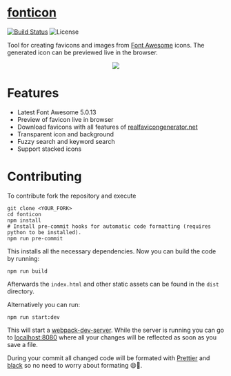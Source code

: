 # [fonticon](http://gauger.io/fonticon)

[![Build Status](https://travis-ci.com/devgg/fonticon.svg?branch=master)](https://travis-ci.com/devgg/fonticon)
![License](https://img.shields.io/github/license/devgg/fonticon.svg)

Tool for creating favicons and images from [Font Awesome](http://fontawesome.io/) icons. The generated icon can be previewed live in the browser.

<p align="center">
  <img src="https://user-images.githubusercontent.com/8250067/41500849-e678252c-7199-11e8-9554-14a8bbae8653.gif">
</p>

# Features

* Latest Font Awesome 5.0.13
* Preview of favicon live in browser
* Download favicons with all features of [realfavicongenerator.net](https://realfavicongenerator.net)
* Transparent icon and background
* Fuzzy search and keyword search
* Support stacked icons

# Contributing

To contribute fork the repository and execute

```shell
git clone <YOUR_FORK>
cd fonticon
npm install
# Install pre-commit hooks for automatic code formatting (requires python to be installed).
npm run pre-commit
```

This installs all the necessary dependencies. Now you can build the code by running:

```shell
npm run build
```

Afterwards the `index.html` and other static assets can be found in the `dist` directory.

Alternatively you can run:

```shell
npm run start:dev
```

This will start a [webpack-dev-server](https://github.com/webpack/webpack-dev-server). While the server is running you can go to [localhost:8080](http://localhost:8080) where all your changes will be reflected as soon as you save a file.

During your commit all changed code will be formated with [Prettier](https://prettier.io/) and [black](https://github.com/ambv/black) so no need to worry about formating 😄🎉.

